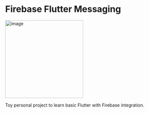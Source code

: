 # Firebase Flutter Messaging

<img width="250" alt="image" src="https://user-images.githubusercontent.com/16582407/149250263-8b4a4a56-14ed-4c15-8315-9983b074de57.png">

Toy personal project to learn basic Flutter with Firebase integration.
